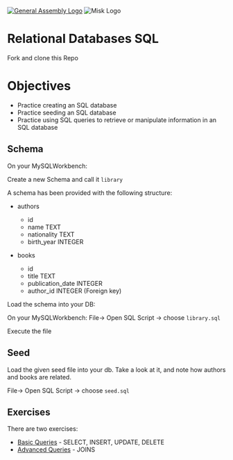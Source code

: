 [![General Assembly Logo](https://camo.githubusercontent.com/1a91b05b8f4d44b5bbfb83abac2b0996d8e26c92/687474703a2f2f692e696d6775722e636f6d2f6b6538555354712e706e67)](https://generalassemb.ly/education/web-development-immersive)
![Misk Logo](https://i.ibb.co/KmXhJbm/Webp-net-resizeimage-1.png)


# Relational Databases SQL

Fork and clone this Repo

# Objectives

- Practice creating an SQL database
- Practice seeding an SQL database
- Practice using SQL queries to retrieve or manipulate information in an SQL database

## Schema

On your MySQLWorkbench:

Create a new Schema and call it ```library```

A schema has been provided with the following structure:

* authors
  * id
  * name          TEXT
  * nationality   TEXT
  * birth_year    INTEGER

* books
  * id
  * title             TEXT
  * publication_date  INTEGER
  * author_id         INTEGER (Foreign key)


Load the schema into your DB:

On your MySQLWorkbench:
File-> Open SQL Script -> choose ```library.sql```

Execute the file

## Seed

Load the given seed file into your db. Take a look at it, and note
how authors and books are related.

File-> Open SQL Script -> choose ```seed.sql```

## Exercises

There are two exercises:

* [Basic Queries](basic_queries.sql) - SELECT, INSERT, UPDATE, DELETE
* [Advanced Queries](advanced_queries.sql) - JOINS
